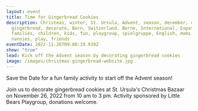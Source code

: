 ```yaml
---
layout: event
title: Time for Gingerbread Cookies
description: Christmas, winter, St. Ursula, Advent, season, december, cookies,
  gingerbread, decorate, Bern, Switzerland, Berne, International, Expat, family,
  families, children, kids, fun, playgroup, spielgruppe, English, moms, dads,
  nannies, play, friends
eventDate: 2022-11-26T09:00:19.939Z
show: "true"
lead: Kick off the Advent season by decorating gingerbread cookies
image: /images/christmas-gingerbread-website.jpg
---
```

Save the Date for a fun family activity to start off the Advent season!

Join us to decorate gingerbread cookies at St. Ursula's Christmas Bazaar on November 26, 2022 from 10 am to 3 pm. Activity sponsored by Little Bears Playgroup, donations welcome.